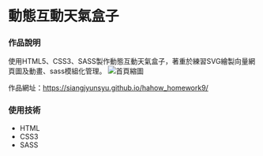 動態互動天氣盒子
===

### 作品說明
使用HTML5、CSS3、SASS製作動態互動天氣盒子，著重於練習SVG繪製向量網頁圖及動畫、sass模組化管理。
![首頁縮圖](https://imgur.com/9JZnjK1.png)

作品網址：https://siangjyunsyu.github.io/hahow_homework9/

### 使用技術
- HTML
- CSS3
- SASS